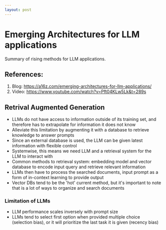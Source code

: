```yaml
---
layout: post
---
```


# Emerging Architectures for LLM applications

Summary of rising methods for LLM applications.

## References:

1. Blog: https://a16z.com/emerging-architectures-for-llm-applications/
2. Video: https://www.youtube.com/watch?v=Pft04KLw5Lk&t=289s

## Retrival Augmented Generation

* LLMs do not have access to information outside of its training set, and therefore has to extrapolate for information it does not know
* Alleviate this limitation by augmenting it with a database to retrieve knowledge to answer prompts
* Since an external database is used, the LLM can be given latest information with flexible control
* Systemwise, this means we need LLM and a retrieval system for the LLM to interact with
* Common methods to retrieval system: embedding model and vector database to encode input query and retrieve relevant information
* LLMs then have to process the searched documents, input prompt as a form of in-context learning to provide output
* Vector DBs tend to be the 'hot' current method, but it's important to note that is a lot of ways to organize and search documents

### Limitation of LLMs
* LLM performance scales inversely with prompt size
* LLMs tend to select first option when provided multiple choice (selection bias), or it will prioritize the last task it is given (recency bias)